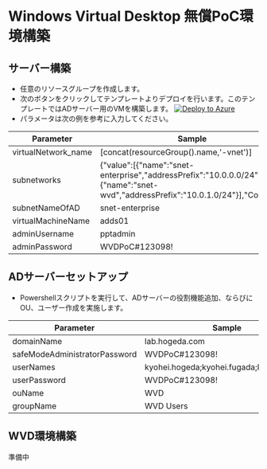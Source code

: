 # Windows Virtual Desktop 無償PoC環境構築
## サーバー構築
- 任意のリソースグループを作成します。
-  次のボタンをクリックしてテンプレートよりデプロイを行います。このテンプレートではADサーバー用のVMを構築します。
    [![Deploy to Azure](https://aka.ms/deploytoazurebutton)](https://portal.azure.com/#create/Microsoft.Template/uri/https%3A%2F%2Fraw.githubusercontent.com%2Fhogeda%2FPPTWvdPoCEnvironment%2Fmain%2Fazuredeploy.json)
- パラメータは次の例を参考に入力してください。
   
| Parameter  | Sample    |
| --- | --- |
| virtualNetwork_name | [concat(resourceGroup().name,'-vnet')] |
| subnetworks | {"value":[{"name":"snet-enterprise","addressPrefix":"10.0.0.0/24"},{"name":"snet-wvd","addressPrefix":"10.0.1.0/24"}],"Count":2} |
| subnetNameOfAD | snet-enterprise |
| virtualMachineName | adds01 |
| adminUsername | pptadmin |
| adminPassword | WVDPoC#123098! |

## ADサーバーセットアップ
- Powershellスクリプトを実行して、ADサーバーの役割機能追加、ならびにOU、ユーザー作成を実施します。

| Parameter  | Sample    |
| --- | --- |
| domainName | lab.hogeda.com |
| safeModeAdministratorPassword | WVDPoC#123098! | 
| userNames | kyohei.hogeda;kyohei.fugada;kyohei.piyoda |
| userPassword | WVDPoC#123098! |
| ouName | WVD |
| groupName | WVD Users |

## WVD環境構築
準備中
